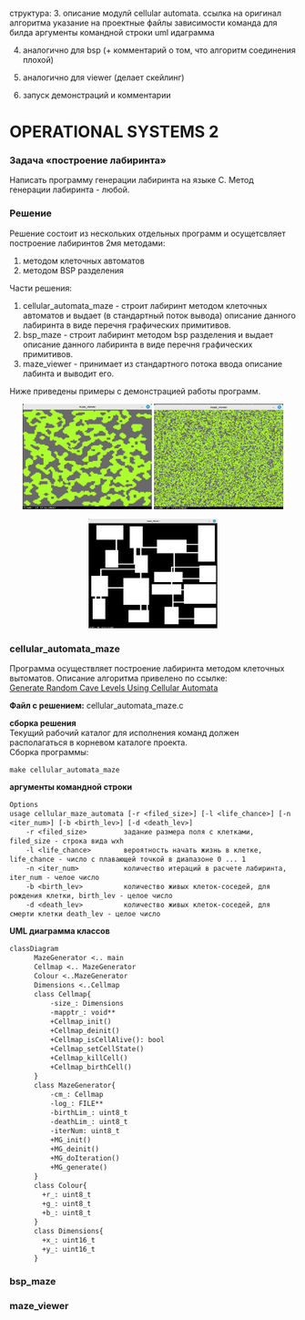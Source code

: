 структура:
3. описание модулй cellular automata.
ссылка на оригинал алгоритма 
указание на проектные файлы
зависимости
команда для билда
аргументы командной строки
uml идаграмма

4. аналогично для bsp (+ комментарий о том, что алгоритм  соединения плохой)

5. аналогично для viewer (делает скейлинг)

6. запуск демонстраций и комментарии

# OPERATIONAL SYSTEMS 2

### Задача «построение лабиринта»

Написать программу генерации лабиринта на языке C. Метод генерации лабиринта - любой.

### Решение

Решение состоит из нескольких отдельных программ и осущетсвляет построение лабиринтов 2мя методами:  

1. методом клеточных автоматов
2. методом BSP разделения

Части решения:

1. cellular_automata_maze - строит лабиринт методом клеточных автоматов и выдает (в стандартный поток вывода) описание данного лабиринта в виде перечня графических примитивов.
2. bsp_maze - строит лабиринт методом bsp разделения и выдает описание данного лабиринта в виде перечня графических примитивов.
3. maze_viewer - принимает из стандартного потока ввода описание лабинта и выводит его.

Ниже приведены примеры с демонстрацией работы программ.

<p align="center">
  <img src="ca_mids_demo.png" width="45%" title="cellular_automata_maze + maze_viewer mid scale" />
  <img src="ca_hrez_demo.png" width="45%" title="cellular_automata_maze + maze_viewer high scale" />
</p>

<p align="center">
  <img src="bsp_demo.png" width="45%" title="bsp_maze + maze_viewer" />
</p>

### cellular_automata_maze

Программа осуществляет построение лабиринта методом клеточных вытоматов. Описание алгоритма привелено по ссылке:  
[Generate Random Cave Levels Using Cellular Automata](https://gamedevelopment.tutsplus.com/generate-random-cave-levels-using-cellular-automata--gamedev-9664t)

**Файл с решением:** cellular_automata_maze.c  

**сборка решения**  
Текущий рабочий каталог для исполнения команд должен располагаться в корневом каталоге проекта.  
Сборка программы:  

```shell
make cellular_automata_maze
```

**аргументы командной строки**

```shell
Options
usage cellular_maze_automata [-r <filed_size>] [-l <life_chance>] [-n <iter_num>] [-b <birth_lev>] [-d <death_lev>]
    -r <filed_size>         задание размера поля с клетками, filed_size - строка вида wxh
    -l <life_chance>        вероятность начать жизнь в клетке, life_chance - число с плавающей точкой в диапазоне 0 ... 1
    -n <iter_num>           количество итераций в расчете лабиринта, iter_num - челое число
    -b <birth_lev>          количество живых клеток-соседей, для рождения клетки, birth_lev - целое число
    -d <death_lev>          количество живых клеток-соседей, для смерти клетки death_lev - целое число
```

**UML диаграмма классов**

```mermaid
classDiagram
      MazeGenerator <.. main
      Cellmap <.. MazeGenerator
      Colour <..MazeGenerator
      Dimensions <..Cellmap
      class Cellmap{
          -size_: Dimensions
          -mapptr_: void**
          +Cellmap_init()
          +Cellmap_deinit()
          +Cellmap_isCellAlive(): bool
          +Cellmap_setCellState()
          +Cellmap_killCell()
          +Cellmap_birthCell()
      }
      class MazeGenerator{
          -cm_: Cellmap
          -log_: FILE**
          -birthLim_: uint8_t
          -deathLim_: uint8_t
          -iterNum: uint8_t
          +MG_init()
          +MG_deinit()
          +MG_doIteration()
          +MG_generate()
      }
      class Colour{
        +r_: uint8_t
        +g_: uint8_t
        +b_: uint8_t
      }
      class Dimensions{
        +x_: uint16_t
        +y_: uint16_t
      }
```

### bsp_maze


### maze_viewer




